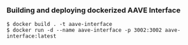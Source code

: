 ### Building and deploying dockerized AAVE Interface

```
$ docker build . -t aave-interface
$ docker run -d --name aave-interface -p 3002:3002 aave-interface:latest
```
